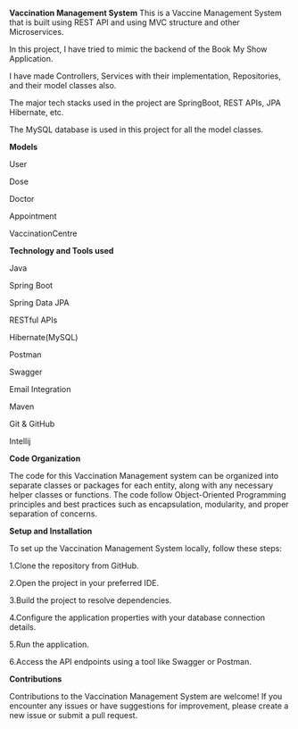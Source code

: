 **Vaccination Management System**
This is a Vaccine Management System that is built using REST API and using MVC structure and other Microservices.

In this project, I have tried to mimic the backend of the Book My Show Application.

I have made Controllers, Services with their implementation, Repositories, and their model classes also.

The major tech stacks used in the project are SpringBoot, REST APIs, JPA Hibernate, etc.

The MySQL database is used in this project for all the model classes.

**Models**

User

Dose

Doctor

Appointment

VaccinationCentre


**Technology and Tools used**

Java

Spring Boot

Spring Data JPA

RESTful APIs

Hibernate(MySQL)

Postman

Swagger

Email Integration

Maven

Git & GitHub

Intellij

**Code Organization**

The code for this Vaccination Management system can be organized into separate classes or packages for each entity, along with
any necessary helper classes or functions. The code follow Object-Oriented Programming principles and best practices such as 
encapsulation, modularity, and proper separation of concerns.

**Setup and Installation**

To set up the Vaccination Management System locally, follow these steps:

1.Clone the repository from GitHub.

2.Open the project in your preferred IDE.

3.Build the project to resolve dependencies.

4.Configure the application properties with your database connection details.

5.Run the application.

6.Access the API endpoints using a tool like Swagger or Postman.


**Contributions**

Contributions to the Vaccination Management System are welcome! If you encounter any issues or have suggestions for improvement, 
please create a new issue or submit a pull request.
